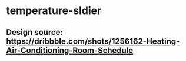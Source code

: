 # temperature-sldier
## Design source: https://dribbble.com/shots/1256162-Heating-Air-Conditioning-Room-Schedule
